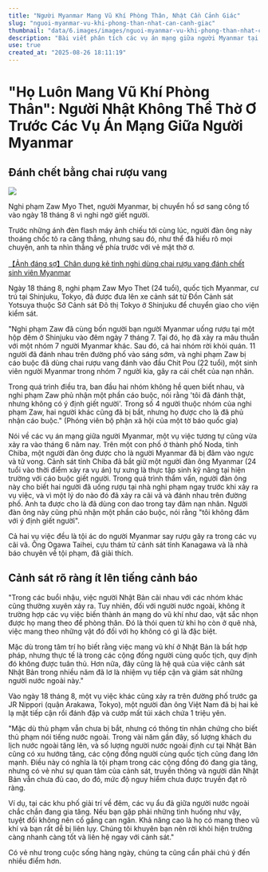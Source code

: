 ```yaml
---
title: "Người Myanmar Mang Vũ Khí Phòng Thân, Nhật Cần Cảnh Giác"
slug: "nguoi-myanmar-vu-khi-phong-than-nhat-can-canh-giac"
thumbnail: "data/6.images/images/nguoi-myanmar-vu-khi-phong-than-nhat-can-canh-giac.webp"
description: "Bài viết phân tích các vụ án mạng giữa người Myanmar tại Nhật, chỉ ra nguy cơ từ thói quen mang vũ khí phòng thân của người nước ngoài và sự lơ là của cảnh sát, đồng thời cảnh báo người Nhật về những rủi ro gia tăng."
use: true
created_at: "2025-08-26 18:11:19"
---
```


# "Họ Luôn Mang Vũ Khí Phòng Thân": Người Nhật Không Thể Thờ Ơ Trước Các Vụ Án Mạng Giữa Người Myanmar

## Đánh chết bằng chai rượu vang

![](/images/20250826-00000003-friday-000-1-view.webp)

Nghi phạm Zaw Myo Thet, người Myanmar, bị chuyển hồ sơ sang công tố vào ngày 18 tháng 8 vì nghi ngờ giết người.

Trước những ánh đèn flash máy ảnh chiếu tới cùng lúc, người đàn ông này thoáng chốc tỏ ra căng thẳng, nhưng sau đó, như thể đã hiểu rõ mọi chuyện, anh ta nhìn thẳng về phía trước với vẻ mặt thờ ơ.

[【Ảnh đáng sợ】Chân dung kẻ tình nghi dùng chai rượu vang đánh chết sinh viên Myanmar](https://friday.kodansha.co.jp/article/436549/photo/69b4a29b?utm_source=yahoonews&utm_medium=referral&utm_campaign=partnerlink)

Ngày 18 tháng 8, nghi phạm Zaw Myo Thet (24 tuổi), quốc tịch Myanmar, cư trú tại Shinjuku, Tokyo, đã được đưa lên xe cảnh sát từ Đồn Cảnh sát Yotsuya thuộc Sở Cảnh sát Đô thị Tokyo ở Shinjuku để chuyển giao cho viện kiểm sát.

"Nghi phạm Zaw đã cùng bốn người bạn người Myanmar uống rượu tại một hộp đêm ở Shinjuku vào đêm ngày 7 tháng 7. Tại đó, họ đã xảy ra mâu thuẫn với một nhóm 7 người Myanmar khác. Sau đó, cả hai nhóm rời khỏi quán. 11 người đã đánh nhau trên đường phố vào sáng sớm, và nghi phạm Zaw bị cáo buộc đã dùng chai rượu vang đánh vào đầu Chit Pou (22 tuổi), một sinh viên người Myanmar trong nhóm 7 người kia, gây ra cái chết của nạn nhân.

Trong quá trình điều tra, ban đầu hai nhóm không hề quen biết nhau, và nghi phạm Zaw phủ nhận một phần cáo buộc, nói rằng 'tôi đã đánh thật, nhưng không có ý định giết người'. Trong số 4 người thuộc nhóm của nghi phạm Zaw, hai người khác cũng đã bị bắt, nhưng họ được cho là đã phủ nhận cáo buộc." (Phóng viên bộ phận xã hội của một tờ báo quốc gia)

Nói về các vụ án mạng giữa người Myanmar, một vụ việc tương tự cũng vừa xảy ra vào tháng 6 năm nay. Trên một con phố ở thành phố Noda, tỉnh Chiba, một người đàn ông được cho là người Myanmar đã bị đâm vào ngực và tử vong. Cảnh sát tỉnh Chiba đã bắt giữ một người đàn ông Myanmar (24 tuổi vào thời điểm xảy ra vụ án) tự xưng là thực tập sinh kỹ năng tại hiện trường với cáo buộc giết người. Trong quá trình thẩm vấn, người đàn ông này cho biết hai người đã uống rượu tại nhà nghi phạm ngay trước khi xảy ra vụ việc, và vì một lý do nào đó đã xảy ra cãi vã và đánh nhau trên đường phố. Anh ta được cho là đã dùng con dao trong tay đâm nạn nhân. Người đàn ông này cũng phủ nhận một phần cáo buộc, nói rằng "tôi không đâm với ý định giết người".

Cả hai vụ việc đều là tội ác do người Myanmar say rượu gây ra trong các vụ cãi vã. Ông Ogawa Taihei, cựu thám tử cảnh sát tỉnh Kanagawa và là nhà báo chuyên về tội phạm, đã giải thích.

## Cảnh sát rõ ràng ít lên tiếng cảnh báo

"Trong các buổi nhậu, việc người Nhật Bản cãi nhau với các nhóm khác cũng thường xuyên xảy ra. Tuy nhiên, đối với người nước ngoài, không ít trường hợp các vụ việc biến thành án mạng do vũ khí như dao, vật sắc nhọn được họ mang theo để phòng thân. Đó là thói quen từ khi họ còn ở quê nhà, việc mang theo những vật đó đối với họ không có gì là đặc biệt.

Mặc dù trong tâm trí họ biết rằng việc mang vũ khí ở Nhật Bản là bất hợp pháp, nhưng thực tế là trong các cộng đồng người cùng quốc tịch, quy định đó không được tuân thủ. Hơn nữa, đây cũng là hệ quả của việc cảnh sát Nhật Bản trong nhiều năm đã lơ là nhiệm vụ tiếp cận và giám sát những người nước ngoài này."

Vào ngày 18 tháng 8, một vụ việc khác cũng xảy ra trên đường phố trước ga JR Nippori (quận Arakawa, Tokyo), một người đàn ông Việt Nam đã bị hai kẻ lạ mặt tiếp cận rồi đánh đập và cướp mất túi xách chứa 1 triệu yên.

"Mặc dù thủ phạm vẫn chưa bị bắt, nhưng có thông tin nhân chứng cho biết thủ phạm nói tiếng nước ngoài. Trong vài năm gần đây, số lượng khách du lịch nước ngoài tăng lên, và số lượng người nước ngoài định cư tại Nhật Bản cũng có xu hướng tăng, các cộng đồng người cùng quốc tịch cũng đang lớn mạnh. Điều này có nghĩa là tội phạm trong các cộng đồng đó đang gia tăng, nhưng có vẻ như sự quan tâm của cảnh sát, truyền thông và người dân Nhật Bản vẫn chưa đủ cao, do đó, mức độ nguy hiểm chưa được truyền đạt rõ ràng.

Ví dụ, tại các khu phố giải trí về đêm, các vụ ẩu đả giữa người nước ngoài chắc chắn đang gia tăng. Nếu bạn gặp phải những tình huống như vậy, tuyệt đối không nên cố gắng can ngăn. Khả năng cao là họ có mang theo vũ khí và bạn rất dễ bị liên lụy. Chúng tôi khuyên bạn nên rời khỏi hiện trường càng nhanh càng tốt và liên hệ ngay với cảnh sát."

Có vẻ như trong cuộc sống hàng ngày, chúng ta cũng cần phải chú ý đến nhiều điểm hơn.